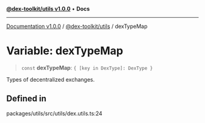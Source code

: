 [**@dex-toolkit/utils v1.0.0**](../README.md) • **Docs**

***

[Documentation v1.0.0](../../../packages.md) / [@dex-toolkit/utils](../README.md) / dexTypeMap

# Variable: dexTypeMap

> `const` **dexTypeMap**: `{ [key in DexType]: DexType }`

Types of decentralized exchanges.

## Defined in

packages/utils/src/utils/dex.utils.ts:24
